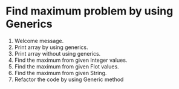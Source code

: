 # Find maximum problem by using Generics
1) Welcome message.
2) Print array by using generics.
3) Print array without using generics.
4) Find the maximum from given Integer values.
5) Find the maximum from given Flot values.
6) Find the maximum from given String.
7) Refactor the code by using Generic method